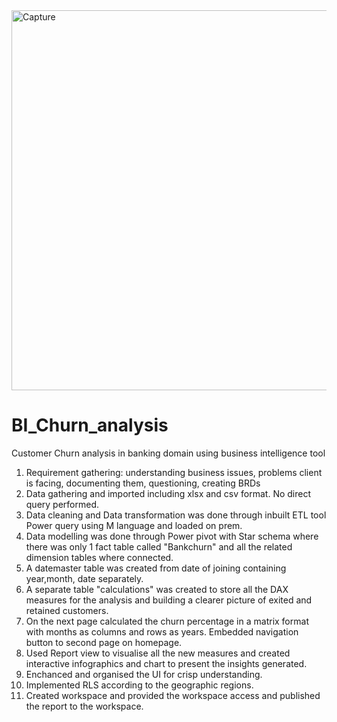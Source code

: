 

<img width="608" alt="Capture" src="https://github.com/tapishssj/BI_Churn_analysis/assets/88665615/9934887a-ef9e-4553-bde2-24dfb52c533e">

# BI_Churn_analysis
Customer Churn analysis in banking domain using business intelligence tool


1. Requirement gathering: understanding business issues, problems client is facing, documenting them, questioning, creating BRDs
2. Data gathering and imported including xlsx and csv format. No direct query performed.
3. Data cleaning and Data transformation was done through inbuilt ETL tool Power query using M language and loaded on prem.
4. Data modelling was done through Power pivot with Star schema where there was only 1 fact table called "Bankchurn" and all the related dimension tables where connected.
5. A datemaster table was created from date of joining containing year,month, date separately.
6. A separate table "calculations" was created to store all the DAX measures for the analysis and building a clearer picture of exited and retained customers.
7. On the next page calculated the churn percentage in a matrix format with months as columns and rows as years. Embedded navigation button to second page on homepage.
8. Used Report view to visualise all the new measures and created interactive infographics and chart to present the insights generated.
9. Enchanced and organised the UI for crisp understanding.
10. Implemented RLS according to the geographic regions.
11. Created workspace and provided the workspace access and published the report to the workspace.

